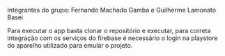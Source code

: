 Integrantes do grupo: Fernando Machado Gamba e Guilherme Lamonato Basei

Para executar o app basta clonar o repositório e executar, para correta integração com os serviços do firebase é necessário o login na playstore do aparelho utilizado para emular o projeto.
